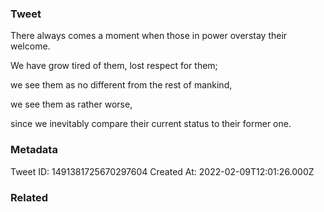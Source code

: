 ### Tweet
There always comes a moment when those in power overstay their welcome.

We have grow tired of them, lost respect for them;

we see them as no different from the rest of mankind,

we see them as rather worse,

since we inevitably compare their current status to their former one.

### Metadata
Tweet ID: 1491381725670297604
Created At: 2022-02-09T12:01:26.000Z

### Related

